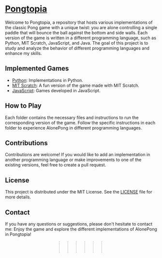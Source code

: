 # <a href="https://rmottanet.github.io/pongtopia/">Pongtopia</a>

Welcome to Pongtopia, a repository that hosts various implementations of the classic Pong game with a unique twist: you are alone controlling a single paddle that will bounce the ball against the bottom and side walls. Each version of the game is written in a different programming language, such as Python, MIT Scratch, JavaScript, and Java. The goal of this project is to study and analyze the behavior of different programming languages and enhance my skills.


## Implemented Games

- [Python](/python/README.md): Implementations in Python.
- [MIT Scratch](/scratch/README.md): A fun version of the game made with MIT Scratch.
- [JavaScript](/javascript/README.md): Games developed in JavaScript.


## How to Play

Each folder contains the necessary files and instructions to run the corresponding version of the game. Follow the specific instructions in each folder to experience AlonePong in different programming languages.


## Contributions

Contributions are welcome! If you would like to add an implementation in another programming language or make improvements to one of the existing versions, feel free to create a pull request.


## License

This project is distributed under the MIT License. See the [LICENSE](/LICENSE) file for more details.


## Contact

If you have any questions or suggestions, please don't hesitate to contact me:
Enjoy the game and explore the different implementations of AlonePong in Pongtopia!

<div align="center">
	<a href="https://rmottanet.github.io" style="text-decoration: none; display: inline-block;" target="_blank">
		<img src="https://lh3.googleusercontent.com/pw/AIL4fc-GKltn-YQPXM7RvonwFDRLANRGHqfQ6QVDH5xx3rQ9wtEgZ4YROkFcPvAQ_PXSQ36_oQFy06bT5McdzBj3I_L5RGEoqRl90D97PhSamid8eoVghrkbtq8FMmiRqEt7rO-2TXh7c1vVEOlW9jpaRmI=s128-p" width="10%" height="10%">
	</a>&nbsp;
	<a href="https://instagram.com/rmottanet" style="text-decoration: none; display: inline-block;" target="_blank">
		<img src="https://lh3.googleusercontent.com/pw/AIL4fc9a9B881NFIViEyYjKoXPJV-X3swvp8qxugSnhJ5CBteHUqs06cGcqi5GgCruYfWo333TN3oNxFA_K3GgjqjGrg-XPQFPPmr2_Ih1DVyq45-Gd1lpWKLKvd67r_-u0lFP0gyrEUiGDaG1ouFXjZtH4=s64-p" width="10%" height="10%">
	</a>&nbsp;
	<a href="https://www.facebook.com/rmotta.net/" style="text-decoration: none; display: inline-block;" target="_blank">
		<img src="https://lh3.googleusercontent.com/pw/AIL4fc98kQUNDZaoBwN-ss2_VEpIQq88Dy29jPXDWd_G9Rj5QR7BQXVOizsk4f5PS7-X5eFmcGPOQPNk2UuXUUK8sRRJ3TDdsq8IzNt2TyoDhmiUn3RMg5cvXraEyvMCDwveR5sx7M4XViMSIwwXSeqH0MI=s64-p" width="10%" height="10%">
	</a>&nbsp;
	<a href="https://twitter.com/rmotta_" style="text-decoration: none; display: inline-block;" target="_blank">
		<img src="https://lh3.googleusercontent.com/pw/AIL4fc-jw67oZFjYtDrBYGO399FM2BzYI8twbvmuVSCWfcE8zAQUXVWp1wWgLOUGFdrJOEOg3A0e2TAjLzvzonc5omDDtCAGug6b7iQY7L62TOviUxDRinkRggRsNoRK4NODyjVRDql_M7W1Z08gccIERTc=s64-p" width="10%" height="10%">
	</a>&nbsp;
	<a href="https://www.youtube.com/@rmottanet" style="text-decoration: none; display: inline-block;" target="_blank">
		<img src="https://lh3.googleusercontent.com/pw/AIL4fc_xCxM-el9GMij1H09C5bSDc1fm4uDO_-HvGB05QNY6KKh-k-r2EeKMcr8BdV27yRDXfW_msaBBts3dTSwkgbJRMIxf6pkCW171FKM7TIV28pcwipl5zy14aKVoNI4jCHfEiYv8GUzYyPdKg3OKMQ0=s64-p" width="10%" height="10%">
	</a>&nbsp;
	<a href="https://www.linkedin.com/in/rmottanet" style="text-decoration: none; display: inline-block;" target="_blank">
		<img src="https://lh3.googleusercontent.com/pw/AIL4fc9Wqzuh7d7Ry6Al-CsK-xRjYfLNsMsVBl4z5IA_vUevma3DmvKpeHcbBOSVAzjuMa58d1Nt9JMha7NAerAhsQ8MP1Rny5AbP4VuEa05ehh79xMdWTd115P53BxQhxmKauwSWeWjvqYHF4Zzvv7BVpA=s64-p" width="10%" height="10%">
	</a>&nbsp;
</div>

